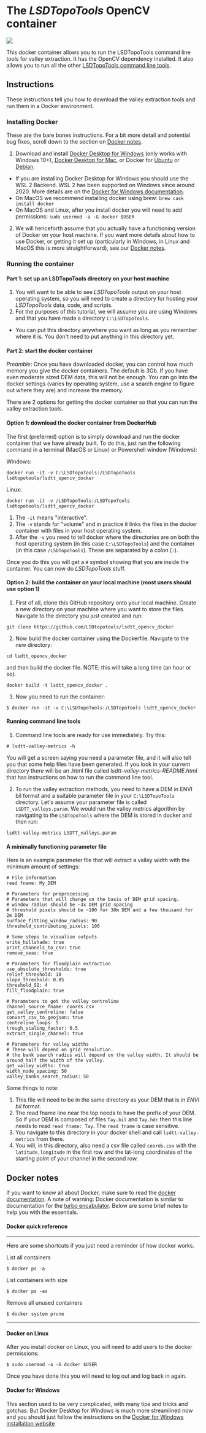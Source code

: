 # The *LSDTopoTools* OpenCV container

![](https://raw.githubusercontent.com/LSDtopotools/lsdtt_viz_docker/master/images/LSD-logo.png)

This docker container allows you to run the LSDTopoTools command line tools for valley extraction. It has the OpenCV dependency installed.
It also allows you to run all the other [LSDTopoTools command line tools](https://github.com/LSDtopotools/LSDTopoTools2). 

## Instructions

These instructions tell you how to download the valley extraction tools and run them in a Docker environment.

### Installing Docker

These are the bare bones instructions. For a bit more detail and potential bug fixes, scroll down to the section on [Docker notes](#docker-notes).

1. Download and install [Docker Desktop for Windows](https://hub.docker.com/editions/community/docker-ce-desktop-windows) (only works with Windows 10+), [Docker Desktop for Mac](https://hub.docker.com/editions/community/docker-ce-desktop-mac), or Docker for [Ubuntu](https://hub.docker.com/editions/community/docker-ce-server-ubuntu) or [Debian](https://hub.docker.com/editions/community/docker-ce-server-debian).
  * If you are installing Docker Desktop for Windows you should use the WSL 2 Backend. WSL 2 has been supported on Windows since around 2020. More details are on the [Docker for Windows documentation](https://docs.docker.com/desktop/windows/install/). 
  * On MacOS we recommend installing docker using brew: `brew cask install docker`
  * On MacOS and Linux, after you install docker you will need to add permissions: `sudo usermod -a -G docker $USER`
2. We will henceforth assume that you actually have a functioning version of Docker on your host machine. If you want more details about how to use Docker, or getting it set up (particularly in Windows, in Linux and MacOS this is more straightforward), see our [Docker notes](#docker-notes).

### Running the container

#### Part 1: set up an LSDTopoTools directory on your host machine

1. You will want to be able to see *LSDTopoTools* output on your host operating system, so you will need to create a directory for hosting your *LSDTopoTools* data, code, and scripts.
2. For the purposes of this tutorial, we will assume you are using Windows and that you have made a directory `C:\LSDTopoTools`.
  * You can put this directory anywhere you want as long as you remember where it is. You don't need to put anything in this directory yet.

#### Part 2: start the docker container

_Preamble_: Once you have downloaded docker, you can control how much memory you give the docker containers. The default is 3Gb. If you have even moderate sized DEM data, this will not be enough. You can go into the docker settings (varies by operating system, use a search engine to figure out where they are) and increase the memory.

There are 2 options for getting the docker container so that you can run the valley extraction tools.

#### Option 1: download the docker container from DockerHub

The first (preferred) option is to simply download and run the docker container that we have already built. To do this, just run the following command in a terminal (MacOS or Linux) or Powershell window (Windows):

Windows:

```console
docker run -it -v C:\LSDTopoTools:/LSDTopoTools lsdtopotools/lsdtt_opencv_docker
```
Linux:

```console
docker run -it -v /LSDTopoTools:/LSDTopoTools lsdtopotools/lsdtt_opencv_docker
```
  1. The `-it` means "interactive".
  2. The `-v` stands for "volume" and in practice it links the files in the docker container with files in your host operating system.
  3. After the `-v` you need to tell docker where the directories are on both the host operating system (in this case `C:\LSDTopoTools`) and the container (in this case `/LSDTopoTools`). These are separated by a colon (`:`).

Once you do this you will get a `#` symbol showing that you are inside the container. You can now do *LSDTopoTools* stuff.

#### Option 2: build the container on your local machine (most users should use option 1)

1. First of all, clone this GitHub repository onto your local machine. Create a new directory on your machine where you want to store the files. Navigate to the directory you just created and run:

```console
git clone https://github.com/LSDtopotools/lsdtt_opencv_docker
```
2. Now build the docker container using the Dockerfile. Navigate to the new directory:

```console
cd lsdtt_opencv_docker
```
and then build the docker file. NOTE: this will take a long time (an hour or so).

```console
docker build -t lsdtt_opencv_docker .
```
3. Now you need to run the container:
```console
$ docker run -it -v C:\LSDTopoTools:/LSDTopoTools lsdtt_opencv_docker
```

#### Running command line tools

1. Command line tools are ready for use immediately. Try this:

```console
# lsdtt-valley-metrics -h
```

You will get a screen saying you need a parameter file, and it will also tell you that some help files have been generated. If you look in your current directory there will be an .html file called *lsdtt-valley-metrics-README.html* that has instructions on how to run the command line tool.  

2. To run the valley extraction methods, you need to have a DEM in ENVI bil format and a suitable parameter file in your `C:\LSDTopoTools` directory. Let's assume your parameter file is called `LSDTT_valleys.param`. We would run the valley metrics algorithm by navigating to the `LSDTopoTools` where the DEM is stored in docker and then run:

```console
lsdtt-valley-metrics LSDTT_valleys.param
```

#### A minimally functioning parameter file

Here is an example parameter file that will extract a valley width with the minimum amount of settings:

```
# File information
read fname: My_DEM

# Parameters for preprocessing
# Parameters that will change on the basis of DEM grid spacing. 
# window radius should be ~3x DEM grid spacing
# threshold pixels should be ~100 for 30m DEM and a few thousand for 2m DEM
surface_fitting_window_radius: 90
threshold_contributing_pixels: 100

# Some steps to visualise outputs
write_hillshade: true
print_channels_to_csv: true
remove_seas: true

# Parameters for floodplain extraction
use_absolute_thresholds: true
relief_threshold: 10
slope_threshold: 0.05
threshold_SO: 4
fill_floodplain: true

# Parameters to get the valley centreline
channel_source_fname: coords.csv
get_valley_centreline: false
convert_csv_to_geojson: true
centreline_loops: 5
trough_scaling_factor: 0.5
extract_single_channel: true

# Parameters for valley widths
# These will depend on grid resolution.
# the bank search radius will depend on the valley width. It should be around half the width of the valley. 
get_valley_widths: true
width_node_spacing: 50
valley_banks_search_radius: 50
```

Some things to note:

1. This file will need to be in the same directory as your DEM that is in *ENVI bil* format. 
2. The read fname line near the top needs to have the prefix of your DEM. So if your DEM is composed of files `Tay.bil` and `Tay.hdr` then this line needs to read `read fname: Tay`. The `read fname` is case sensitive. 
3. You navigate to this directory in your docker shell and call `lsdtt-valley-metrics` from there. 
4. You will, in this directory, also need a csv file called `coords.csv` with the `latitude,longitude` in the first row and the lat-long coordinates of the starting point of your channel in the second row. 


## Docker notes

If you want to know all about Docker, make sure to read the [docker documentation](https://docs.docker.com/). A note of warning: Docker documentation is similar to documentation for the [turbo encabulator](https://www.youtube.com/watch?v=rLDgQg6bq7o). Below are some brief notes to help you with the essentials.

#### Docker quick reference
***
Here are some shortcuts if you just need a reminder of how docker works.

List all containers
```console
$ docker ps -a
```

List containers with size
```console
$ docker ps -as
```

Remove all unused containers
```console
$ docker system prune
```
***

#### Docker on Linux

After you install docker on Linux, you will need to add users to the docker permissions:

```console
$ sudo usermod -a -G docker $USER
```

Once you have done this you will need to log out and log back in again.

#### Docker for Windows

This section used to be very complicated, with many tips and tricks and gotchas. But Docker Desktop for Windows is much more streamlined now and you should just follow the instructions on the [Docker for Windows installation website](https://docs.docker.com/desktop/windows/install/)

